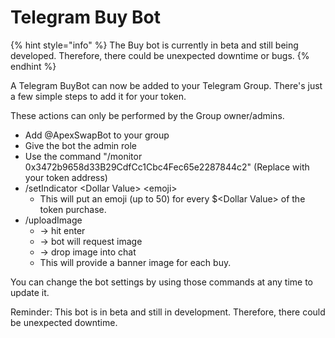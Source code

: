 # Telegram Buy Bot

{% hint style="info" %}
The Buy bot is currently in beta and still being developed. Therefore, there could be unexpected downtime or bugs.
{% endhint %}

A Telegram BuyBot can now be added to your Telegram Group. There's just a few simple steps to add it for your token.

These actions can only be performed by the Group owner/admins.

* Add @ApexSwapBot to your group
* Give the bot the admin role
* Use the command "/monitor 0x3472b9658d33B29CdfCc1Cbc4Fec65e2287844c2" (Replace with your token address)
* /setIndicator \<Dollar Value> \<emoji>
  * This will put an emoji (up to 50) for every $\<Dollar Value> of the token purchase.
* /uploadImage&#x20;
  * \-> hit enter&#x20;
  * \-> bot will request image&#x20;
  * \-> drop image into chat
  * This will provide a banner image for each buy.

You can change the bot settings by using those commands at any time to update it.

Reminder: This bot is in beta and still in development. Therefore, there could be unexpected downtime.
